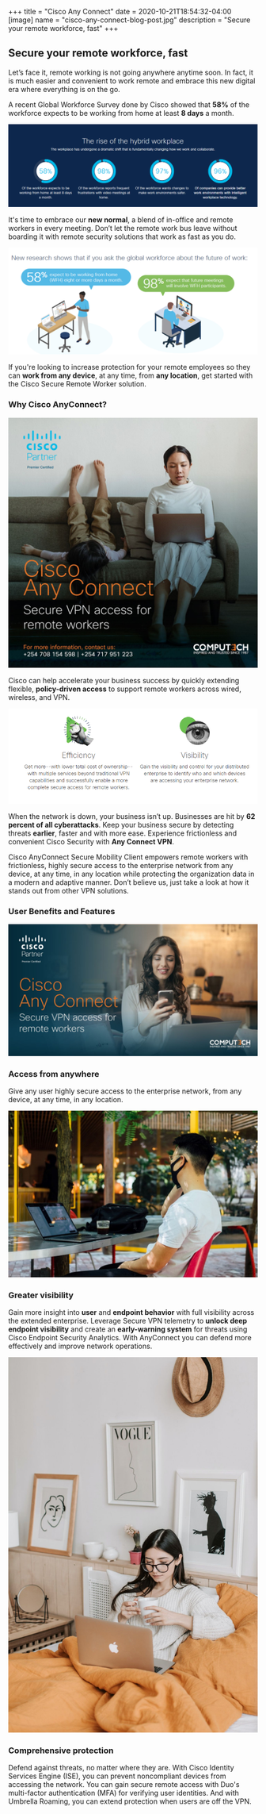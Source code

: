 +++
title = "Cisco Any Connect"
date = 2020-10-21T18:54:32-04:00
[image]
  name = "cisco-any-connect-blog-post.jpg"
  description = "Secure your remote workforce, fast"
+++

## Secure your remote workforce, fast

Let’s face it, remote working is not going anywhere anytime soon. In fact, it is much easier and convenient to work remote and embrace this new digital era where everything is on the go.

A recent Global Workforce Survey done by Cisco showed that __58%__ of the workforce expects to be working from home at least __8 days__ a month.

![Figure 1: Work from Home Solutions by a Cisco Premier Partner in Kenya](/images/cisco-any-connect-hybrid-workplace.png)

It's time to embrace our __new normal__, a blend of in-office and remote workers in every meeting. Don’t let the remote work bus leave without boarding it with remote security solutions that work as fast as you do.


![Figure 2: Security Solution for Remote Workers in Kenya](/images/cisco-any-connect-2.png)


If you're looking to increase protection for your remote employees so they can __work from any device__, at any time, from __any location__, get started with the Cisco Secure Remote Worker solution.

### Why Cisco AnyConnect?

![Figure 3: Enjoy Adaptive VPN security from anywhere](/images/cisco-any-connect-social-media.jpg)

Cisco can help accelerate your business success by quickly extending flexible, __policy-driven access__ to support remote workers across wired, wireless, and VPN.

![Figure 4: Cisco AnyConnect efficient VPN with Endpoint Visibility](/images/cisco-any-connect-benefits.png)

When the network is down, your business isn’t up. Businesses are hit by __62 percent of all cyberattacks__. Keep your business secure by detecting threats __earlier__, faster and with more ease. Experience frictionless and convenient Cisco Security with __Any Connect VPN__.

Cisco AnyConnect Secure Mobility Client empowers remote workers with frictionless, highly secure access to the enterprise network from any device, at any time, in any location while protecting the organization data in a modern and adaptive manner. Don’t believe us, just take a look at how it stands out from other VPN solutions.

### User Benefits and Features

![Figure 5: Enjoy VPN Security from any device, at anytime](/images/cisco-any-connect-email-header.jpg)

### Access from anywhere

Give any user highly secure access to the enterprise network, from any device, at any time, in any location.

![Figure 6: Access from anywhere with Cisco Anyconnect VPN](/images/cisco-any-connect-6.jpg)

### Greater visibility

Gain more insight into __user__ and __endpoint behavior__ with full visibility across the extended enterprise. Leverage Secure VPN telemetry to __unlock deep endpoint visibility__ and create an __early-warning system__ for threats using Cisco Endpoint Security Analytics. With AnyConnect you can defend more effectively and improve network operations.

![Figure 7: Greater Visibility with Cisco Any Connect VPN](/images/cisco-any-connect-7.jpg)

### Comprehensive protection

Defend against threats, no matter where they are. With Cisco Identity Services Engine (ISE), you can prevent noncompliant devices from accessing the network. You can gain secure remote access with Duo's multi-factor authentication (MFA) for verifying user identities. And with Umbrella Roaming, you can extend protection when users are off the VPN.

